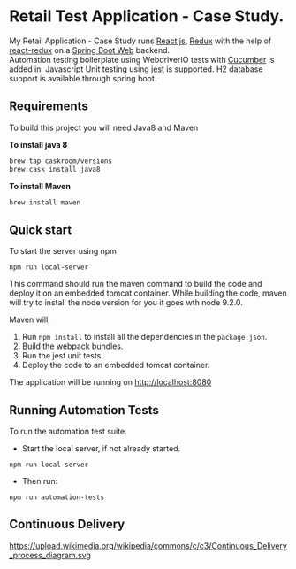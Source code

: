 Retail Test Application - Case Study.
============

My Retail Application - Case Study runs [React.js](https://reactjs.org/), [Redux](https://redux.js.org/) with the help of [react-redux](https://redux.js.org/basics/usagewithreact) on a [Spring Boot Web](https://spring.io/projects/spring-boot) backend.  
Automation testing boilerplate using WebdriverIO tests with [Cucumber](https://cucumber.io/) is added in.
Javascript Unit testing using [jest](https://jestjs.io/) is supported.
H2 database support is available through spring boot.

## Requirements

To build this project you will need Java8 and Maven

**To install java 8**
```bash
brew tap caskroom/versions
brew cask install java8
```

**To install Maven**
```bash
brew install maven
```

## Quick start

To start the server using npm
 ```
 npm run local-server
 ```
This command should run the maven command to build the code and deploy it on an embedded tomcat container. While building the code, maven will try to install the node version for you it goes wth node 9.2.0. 

Maven will, 
1. Run `npm install` to install all the dependencies in the `package.json`.
2. Build the webpack bundles.
3. Run the jest unit tests.
4. Deploy the code to an embedded tomcat container.

The application will be running on <http://localhost:8080>

## Running Automation Tests

To run the automation test suite.

- Start the local server, if not already started.
```
npm run local-server
```

- Then run:
```
npm run automation-tests
```
## Continuous Delivery
https://upload.wikimedia.org/wikipedia/commons/c/c3/Continuous_Delivery_process_diagram.svg
